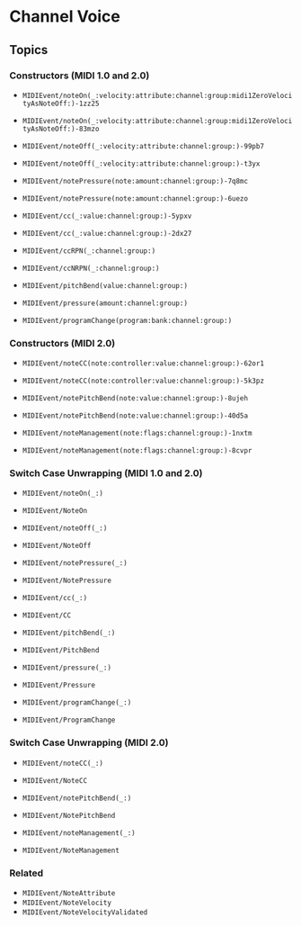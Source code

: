 # Channel Voice

## Topics

### Constructors (MIDI 1.0 and 2.0)

- ``MIDIEvent/noteOn(_:velocity:attribute:channel:group:midi1ZeroVelocityAsNoteOff:)-1zz25``
- ``MIDIEvent/noteOn(_:velocity:attribute:channel:group:midi1ZeroVelocityAsNoteOff:)-83mzo``

- ``MIDIEvent/noteOff(_:velocity:attribute:channel:group:)-99pb7``
- ``MIDIEvent/noteOff(_:velocity:attribute:channel:group:)-t3yx``

- ``MIDIEvent/notePressure(note:amount:channel:group:)-7q8mc``
- ``MIDIEvent/notePressure(note:amount:channel:group:)-6uezo``

- ``MIDIEvent/cc(_:value:channel:group:)-5ypxv``
- ``MIDIEvent/cc(_:value:channel:group:)-2dx27``

- ``MIDIEvent/ccRPN(_:channel:group:)``
- ``MIDIEvent/ccNRPN(_:channel:group:)``

- ``MIDIEvent/pitchBend(value:channel:group:)``

- ``MIDIEvent/pressure(amount:channel:group:)``

- ``MIDIEvent/programChange(program:bank:channel:group:)``

### Constructors (MIDI 2.0)

- ``MIDIEvent/noteCC(note:controller:value:channel:group:)-62or1``
- ``MIDIEvent/noteCC(note:controller:value:channel:group:)-5k3pz``

- ``MIDIEvent/notePitchBend(note:value:channel:group:)-8ujeh``
- ``MIDIEvent/notePitchBend(note:value:channel:group:)-40d5a``

- ``MIDIEvent/noteManagement(note:flags:channel:group:)-1nxtm``
- ``MIDIEvent/noteManagement(note:flags:channel:group:)-8cvpr``

### Switch Case Unwrapping (MIDI 1.0 and 2.0)

- ``MIDIEvent/noteOn(_:)``
- ``MIDIEvent/NoteOn``

- ``MIDIEvent/noteOff(_:)``
- ``MIDIEvent/NoteOff``

- ``MIDIEvent/notePressure(_:)``
- ``MIDIEvent/NotePressure``

- ``MIDIEvent/cc(_:)``
- ``MIDIEvent/CC``

- ``MIDIEvent/pitchBend(_:)``
- ``MIDIEvent/PitchBend``

- ``MIDIEvent/pressure(_:)``
- ``MIDIEvent/Pressure``

- ``MIDIEvent/programChange(_:)``
- ``MIDIEvent/ProgramChange``

### Switch Case Unwrapping (MIDI 2.0)

- ``MIDIEvent/noteCC(_:)``
- ``MIDIEvent/NoteCC``

- ``MIDIEvent/notePitchBend(_:)``
- ``MIDIEvent/NotePitchBend``

- ``MIDIEvent/noteManagement(_:)``
- ``MIDIEvent/NoteManagement``

### Related

- ``MIDIEvent/NoteAttribute``
- ``MIDIEvent/NoteVelocity``
- ``MIDIEvent/NoteVelocityValidated``
